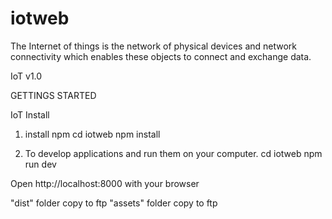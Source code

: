 # iotweb
The Internet of things is the network of physical devices and network connectivity which enables these objects to connect and exchange data.

IoT v1.0

GETTINGS STARTED

IoT Install

1. install npm
cd iotweb
npm install

2. To develop applications and run them on your computer.
cd iotweb
npm run dev

Open http://localhost:8000 with your browser

"dist" folder copy to ftp
"assets" folder copy to ftp
